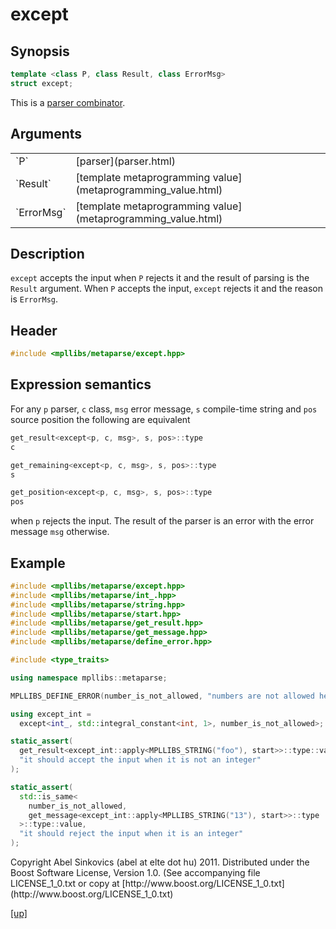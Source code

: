 # except

## Synopsis

```cpp
template <class P, class Result, class ErrorMsg>
struct except;
```

This is a [parser combinator](parser_combinator.html).

## Arguments

<table cellpadding='0' cellspacing='0'>
  <tr>
    <td>`P`</td>
    <td>[parser](parser.html)</td>
  </tr>
  <tr>
    <td>`Result`</td>
    <td>[template metaprogramming value](metaprogramming_value.html)</td>
  </tr>
  <tr>
    <td>`ErrorMsg`</td>
    <td>[template metaprogramming value](metaprogramming_value.html)</td>
  </tr>
</table>

## Description

`except` accepts the input when `P` rejects it and the result of parsing is the
`Result` argument. When `P` accepts the input, `except` rejects it and the
reason is `ErrorMsg`.

## Header

```cpp
#include <mpllibs/metaparse/except.hpp>
```

## Expression semantics

For any `p` parser, `c` class, `msg` error message, `s` compile-time string and
`pos` source position the following are equivalent

```cpp
get_result<except<p, c, msg>, s, pos>::type
c
```

```cpp
get_remaining<except<p, c, msg>, s, pos>::type
s
```

```cpp
get_position<except<p, c, msg>, s, pos>::type
pos
```

when `p` rejects the input. The result of the parser is an error with the error
message `msg` otherwise.

## Example

```cpp
#include <mpllibs/metaparse/except.hpp>
#include <mpllibs/metaparse/int_.hpp>
#include <mpllibs/metaparse/string.hpp>
#include <mpllibs/metaparse/start.hpp>
#include <mpllibs/metaparse/get_result.hpp>
#include <mpllibs/metaparse/get_message.hpp>
#include <mpllibs/metaparse/define_error.hpp>

#include <type_traits>

using namespace mpllibs::metaparse;

MPLLIBS_DEFINE_ERROR(number_is_not_allowed, "numbers are not allowed here");

using except_int =
  except<int_, std::integral_constant<int, 1>, number_is_not_allowed>;

static_assert(
  get_result<except_int::apply<MPLLIBS_STRING("foo"), start>>::type::value == 1,
  "it should accept the input when it is not an integer"
);

static_assert(
  std::is_same<
    number_is_not_allowed,
    get_message<except_int::apply<MPLLIBS_STRING("13"), start>>::type
  >::type::value,
  "it should reject the input when it is an integer"
);
```

<p class="copyright">
Copyright Abel Sinkovics (abel at elte dot hu) 2011.
Distributed under the Boost Software License, Version 1.0.
(See accompanying file LICENSE_1_0.txt or copy at
[http://www.boost.org/LICENSE_1_0.txt](http://www.boost.org/LICENSE_1_0.txt)
</p>

[[up]](reference.html)

